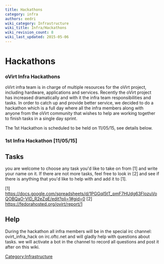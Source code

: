 ```yaml
---
title: Hackathons
category: infra
authors: eedri
wiki_category: Infrastructure
wiki_title: Infra/Hackathons
wiki_revision_count: 8
wiki_last_updated: 2015-05-06
---
```


# Hackathons

### oVirt Infra Hackathons

oVirt infra team is in charge of multiple resources for the oVirt project, including hardware, applications and services. Recently the oVirt project has increased dramatically and with it the infra team responsibilities and tasks. In order to catch up and provide better service, we decided to do a hackathon which is a full day where all the infra members along with anyone from the oVirt community that wishes to help are working together to finish tasks in a single day sprint.

The 1st Hackathon is scheduled to be held on 11/05/15, see details below.

### 1st Infra Hackathon [11/05/15]

## Tasks

you are welcome to choose any task you'd like to take on from [1] and write your name on it. If there are not more tasks, feel free to look in [2] and see if there is anything that you'd like to help with and add it to [1].

[1] <https://docs.google.com/spreadsheets/d/1PGGqI5tT_pmF7HUdg63FlozuVoQOBQaO-VID_R2eZqE/edit?pli=1#gid=0> [2] <https://fedorahosted.org/ovirt/report/1>

## Help

During the hackathon all infra members will be in the special irc channel: ovirt_infra_hack on irc.oftc.net and will gladly help with questions about tasks. we will activate a bot in the channel to record all questions and post it after on this wiki.

<Category:Infrastructure>
